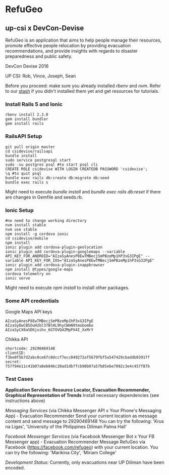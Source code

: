 # RefuGeo
## up-csi x DevCon-Devise
RefuGeo is an application that aims to help people manage their resources, promote effective people relocation by providing evacuation recommendations, and provide insights with regards to disaster preparedness and public safety.

DevCon Devise 2016

UP CSI: Rob, Vince, Joseph, Sean

Before you proceed: make sure you already installed *rbenv* and *nvm*. Refer to our [stash](https://gitlab.com/up-csi/dev-resources/blob/master/learn_ruby_on_rails.md) if you didn't installed them yet and get resources for tutorials.

### Install Rails 5 and Ionic
```
rbenv install 2.3.0
gem install bundler
gem install rails
```

### RailsAPI Setup
```
git pull origin master
cd csidevise/railsapi
bundle install
sudo service postgresql start
sudo -su postgres psql #to start psql cli
CREATE ROLE csidevise WITH LOGIN CREATEDB PASSWORD 'csidevise';
\q #to quit psql
bundle exec rails db:create db:migrate db:seed
bundle exec rails s
```

Might need to execute *bundle install* and *bundle exec rails db:reset* if there are changes in Gemfile and seeds.rb.

### Ionic Setup
```
#no need to change working directory
nvm install stable
nvm use stable
npm install -g cordova ionic
cd csidevise/mobile
npm install
ionic plugin add cordova-plugin-geolocation
ionic plugin add cordova-plugin-googlemaps --variable API_KEY_FOR_ANDROID="AIzaSyAnesP8EwTMBecjSmPBzeMp1hP3sG3IPgE" --variable API_KEY_FOR_IOS="AIzaSyAnesP8EwTMBecjSmPBzeMp1hP3sG3IPgE"
ionic plugin add cordova-plugin-inappbrowser
npm install @types/google-maps
cordova telemetry on
ionic serve
```

Might need to execute *npm install* to install other packages.

### Some API credentials
Google Maps API keys
```
AIzaSyAnesP8EwTMBecjSmPBzeMp1hP3sG3IPgE
AIzaSyDwCB5OuH2bl37BlHL9hyCWmN9tmobombo
AIzaSyCX0aSEKjuihv_6GTOVQ4ZMpPX4I_XxMrY
```
Chikka API
```
shortcode: 29290469148
clientID: f3be0f5b7d2abc0ce6fc0dccf7ecc049272af5679fbf5a547429cbaddb0391ff
secret: 757f94e11c41b07a8eb846c20ad1db7fcb98b07a57b85ebe7092c3e4c457f87b
```

### Test Cases
**Application Services: Resource Locator, Evacuation Recommender, Graphical Representation of Trends**
Install necessary dependencies (see instructions above)

*Messaging Services* (via Chikka Messenger API x Your Phone's Messaging App) - Evacuation Recommender
Send your current location as message content and send message to 29290469148
You can try the following: 'Krus na Ligas', 'University of the Philippines Diliman Palma Hall'

*Facebook Messenger Services* (via Facebook Messenger Bot x Your FB Messenger app) - Evacuation Recommender
Message RefuGeo via Facebook (https://facebook.com/refugeo) with your current location. 
You can try the following: 'Marikina City', 'Miriam College'

*Development Status*: Currently, only evacuations near UP Diliman have been encoded.

